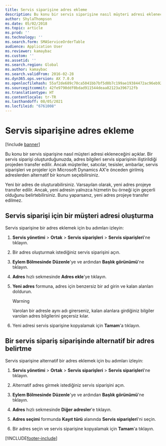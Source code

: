 ```yaml
---
title: Servis siparişine adres ekleme
description: Bu konu bir servis siparişine nasıl müşteri adresi ekleneceğini açıklar.
author: ShylaThompson
ms.date: 05/02/2018
ms.topic: article
ms.prod: ''
ms.technology: ''
ms.search.form: SMAServiceOrderTable
audience: Application User
ms.reviewer: kamaybac
ms.custom: ''
ms.assetid: ''
ms.search.region: Global
ms.author: kamaybac
ms.search.validFrom: 2016-02-28
ms.dyn365.ops.version: AX 7.0.0
ms.openlocfilehash: 55af2de689c70ca5041bb7bf5d0b7c199ae19384472ac96eb922df80f77150b3
ms.sourcegitcommit: 42fe9790ddf0bdad911544deaa82123a396712fb
ms.translationtype: HT
ms.contentlocale: tr-TR
ms.lasthandoff: 08/05/2021
ms.locfileid: "6761008"
---
```

# <a name="add-an-address-to-a-service-order"></a>Servis siparişine adres ekleme    

[!include [banner](../includes/banner.md)]


Bu konu bir servis siparişine nasıl müşteri adresi ekleneceğini açıklar. Bir servis siparişi oluşturduğunuzda, adres bilgileri servis siparişinin iliştirildiği projeden transfer edilir. Ancak müşteriler, satıcılar, tesisler, ambarlar, servis siparişleri ve projeler için Microsoft Dynamics AX'e önceden girilmiş adreslerden alternatif bir konum seçebilirsiniz.

Yeni bir adres de oluşturabilirsiniz. Varsayılan olarak, yeni adres projeye transfer edilir. Ancak, yeni adresin yalnızca hizmetin bu örneği için geçerli olduğunu belirtebilirsiniz. Bunu yaparsanız, yeni adres projeye transfer edilmez.

## <a name="create-a-customer-address-for-a-service-order"></a>Servis siparişi için bir müşteri adresi oluşturma

Servis siparişine bir adres eklemek için bu adımları izleyin:

1.  **Servis yönetimi** \> **Ortak** \> **Servis siparişleri** \> **Servis siparişleri**'ne tıklayın.

2.  Bir adres oluşturmak istediğiniz servis siparişini açın.

3.  **Eylem Bölmesinde** **Düzenle**'ye ve ardından **Başlık görünümü**'ne tıklayın.

4.  **Adres** hızlı sekmesinde **Adres ekle**'ye tıklayın.

5.  **Yeni adres** formuna, adres için benzersiz bir ad girin ve kalan alanları doldurun. 
    

    > [!WARNING]
    > <P>Varolan bir adresle aynı adı girerseniz, kalan alanlara girdiğiniz bilgiler varolan adres bilgilerini geçersiz kılar.</P>


6.  Yeni adresi servis siparişine kopyalamak için **Tamam**'a tıklayın.

## <a name="specify-an-alternative-address-on-a-service-order"></a>Bir servis sipariş siparişinde alternatif bir adres belirtme

Servis siparişine alternatif bir adres eklemek için bu adımları izleyin:

1.  **Servis yönetimi** \> **Ortak** \> **Servis siparişleri** \> **Servis siparişleri**'ne tıklayın.

2.  Alternatif adres girmek istediğiniz servis siparişini açın.

3.  **Eylem Bölmesinde** **Düzenle**'ye ve ardından **Başlık görünümü**'ne tıklayın.

4.  **Adres** hızlı sekmesinde **Diğer adresler**'e tıklayın.

5.  **Adres seçimi** formunda **Kayıt türü** alanında **Servis siparişleri**'ni seçin.

6.  Bir adres seçin ve servis siparişine kopyalamak için **Tamam**'a tıklayın.


  




[!INCLUDE[footer-include](../../includes/footer-banner.md)]
